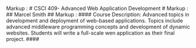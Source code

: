 Markup : # CSCI 409- Advanced Web Application Development # 
Markup : ## Marcel Smith ##
Markup : #### Course Description: Advanced topics in development and deployment of web-based applications. Topics include advanced middleware programming concepts and development of dynamic websites. Students will write a full-scale wen application as their final project. ####